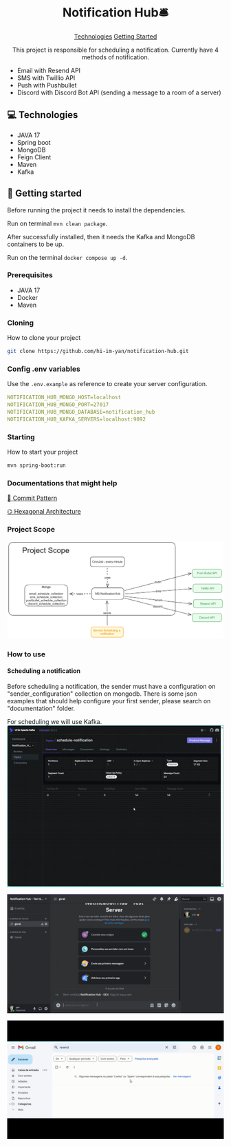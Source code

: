 
<h1 align="center" style="font-weight: bold;">Notification Hub🛎️</h1>

<p align="center">
<a href="#tech">Technologies</a>
<a href="#started">Getting Started</a>
</p>


<p align="center">This project is responsible for scheduling a notification. Currently have 4 methods of notification.

- Email with Resend API
- SMS with Twillio API
- Push with Pushbullet
- Discord with Discord Bot API (sending a message to a room of a server)
</p>



<h2 id="technologies">💻 Technologies</h2>

- JAVA 17
- Spring boot
- MongoDB
- Feign Client
- Maven
- Kafka

<h2 id="started">🚀 Getting started</h2>

Before running the project it needs to install the dependencies.

Run on terminal `mvn clean package`.

After successfully installed, then it needs the Kafka and MongoDB containers to be up.

Run on the terminal `docker compose up -d`.

<h3>Prerequisites</h3>

- JAVA 17
- Docker
- Maven

<h3>Cloning</h3>

How to clone your project

```bash
git clone https://github.com/hi-im-yan/notification-hub.git
```

<h3>Config .env variables</h2>

Use the `.env.example` as reference to create your server configuration.

```yaml
NOTIFICATION_HUB_MONGO_HOST=localhost
NOTIFICATION_HUB_MONGO_PORT=27017
NOTIFICATION_HUB_MONGO_DATABASE=notification_hub
NOTIFICATION_HUB_KAFKA_SERVERS=localhost:9092
```

<h3>Starting</h3>

How to start your project

```bash
mvn spring-boot:run
```

<h3>Documentations that might help</h3>

[💾 Commit Pattern](https://www.conventionalcommits.org/en/v1.0.0/)

[⌬ Hexagonal Architecture](https://netflixtechblog.com/ready-for-changes-with-hexagonal-architecture-b315ec967749)
<h3>Project Scope</h3>

![project-scope](documentation/project_scope.png)

<h3>How to use</h3>

<h4>Scheduling a notification</h4>

Before scheduling a notification, the sender must have a configuration on "sender_configuration" collection on mongodb.
There is some json examples that should help configure your first sender, please search on "documentation" folder.

For scheduling we will use Kafka.
![kafka_ui](./documentation/sending_on_kafka.gif)

![discord_chat](./documentation/discord_chat.gif)

![receiving_email](./documentation/receiving_email.gif)

